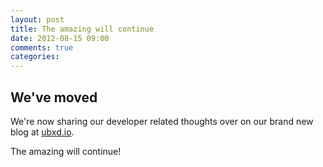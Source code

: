 ```yaml
---
layout: post
title: The amazing will continue
date: 2012-08-15 09:00
comments: true
categories:
---
```


## We've moved

We're now sharing our developer related thoughts over on our brand new
blog at [ubxd.io](http://ubxd.io).

The amazing will continue!
